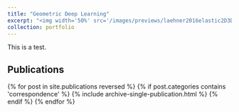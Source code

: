 ```yaml
---
title: "Geometric Deep Learning"
excerpt: "<img width='50%' src='/images/previews/laehner2016elastic2D3D.png'>"
collection: portfolio
---
```


This is a test.

## Publications

{% for post in site.publications reversed %}
  {% if post.categories contains 'correspondence' %}
    {% include archive-single-publication.html %}
  {% endif %}
{% endfor %}
